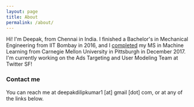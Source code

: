 ```yaml
---
layout: page
title: About
permalink: /about/
---
```


Hi! I'm Deepak, from Chennai in India. I finished a Bachelor's in Mechanical Engineering from IIT Bombay in 2016, and I [completed](http://ml.cmu.edu/news/news-archive/2017/december/celebrating-mld-december-2017-graduates.html) my MS in Machine Learning from Carnegie Mellon University in Pittsburgh in December 2017. I'm currently working on the Ads Targeting and User Modeling Team at Twitter SF!

<!-- 
### More Information

A place to include any other types of information that you'd like to include about yourself. -->

### Contact me

You can reach me at deepakdilipkumar1 [at] gmail [dot] com, or at any of the links below.

<!-- [deepakdilipkumar.iitb@gmail.com](mailto:deepakdilipkumar.iitb@gmail.com) -->